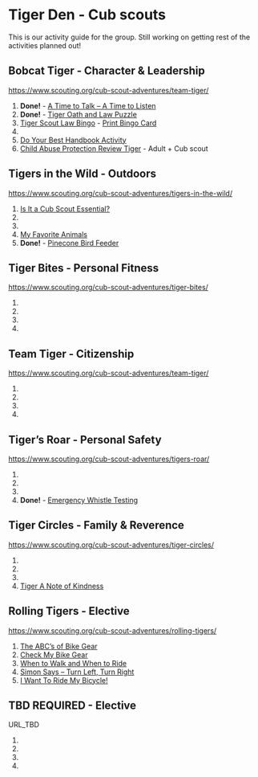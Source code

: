 # Tiger Den - Cub scouts

This is our activity guide for the group.  Still working on getting rest of the activities planned out!

## Bobcat Tiger - Character & Leadership
https://www.scouting.org/cub-scout-adventures/team-tiger/

1. **Done!** - [A Time to Talk – A Time to Listen](https://www.scouting.org/cub-scout-activities/a-time-to-talk-a-time-to-listen/)
2. **Done!** - [Tiger Oath and Law Puzzle](https://www.scouting.org/cub-scout-activities/tiger-oath-and-law-puzzle/)
3. [Tiger Scout Law Bingo](https://www.scouting.org/cub-scout-activities/tiger-scout-law-bingo/) - [Print Bingo Card](https://filestore.scouting.org/filestore/cubscouts/adventure-resources/tiger/Tiger%20Bobcat%203%20Scout%20Law%20Bingo.pdf)
4. []()
5. [Do Your Best Handbook Activity](https://www.scouting.org/cub-scout-activities/do-your-best-handbook-activity/)
6. [Child Abuse Protection Review Tiger](https://www.scouting.org/cub-scout-activities/child-abuse-protection-review-tiger/) - Adult + Cub scout

## Tigers in the Wild - Outdoors
https://www.scouting.org/cub-scout-adventures/tigers-in-the-wild/

1. [Is It a Cub Scout Essential?](https://www.scouting.org/cub-scout-activities/is-it-a-cub-scout-essential/)
2. []()
3. []()
4. [My Favorite Animals](https://www.scouting.org/cub-scout-activities/my-favorite-animals/)
5. **Done!** - [Pinecone Bird Feeder](https://www.scouting.org/cub-scout-activities/pinecone-bird-feeder/)

## Tiger Bites - Personal Fitness
https://www.scouting.org/cub-scout-adventures/tiger-bites/

1. []()
2. []()
3. []()
4. []()

## Team Tiger - Citizenship
https://www.scouting.org/cub-scout-adventures/team-tiger/

1. []()
2. []()
3. []()
4. []()

## Tiger’s Roar - Personal Safety
https://www.scouting.org/cub-scout-adventures/tigers-roar/

1. []()
2. []()
3. []()
4. **Done!** - [Emergency Whistle Testing](https://www.scouting.org/cub-scout-activities/emergency-whistle-testing/)


## Tiger Circles - Family & Reverence
https://www.scouting.org/cub-scout-adventures/tiger-circles/

1. []()
2. []()
3. []()
4. [Tiger A Note of Kindness](https://www.scouting.org/cub-scout-activities/tiger-a-note-of-kindness/)

## Rolling Tigers - Elective
https://www.scouting.org/cub-scout-adventures/rolling-tigers/

1. [The ABC’s of Bike Gear](https://www.scouting.org/cub-scout-activities/the-abcs-of-bike-gear/)
2. [Check My Bike Gear](https://www.scouting.org/cub-scout-activities/check-my-bike-gear/)
3. [When to Walk and When to Ride](https://www.scouting.org/cub-scout-activities/when-to-walk-and-when-to-ride/)
4. [Simon Says – Turn Left, Turn Right](https://www.scouting.org/cub-scout-activities/simon-says-turn-left-turn-right/)
5. [I Want To Ride My Bicycle!](https://www.scouting.org/cub-scout-activities/i-want-to-ride-my-bicycle/)

## TBD REQUIRED - Elective
URL_TBD

1. []()
2. []()
3. []()
4. []()
